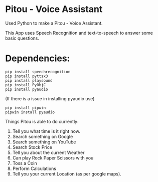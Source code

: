 # Pitou - Voice Assistant

Used Python to make a Pitou - Voice Assistant.

This App uses Speech Recognition and text-to-speech to answer some basic questions.

# Dependencies:
```
pip install speechrecognition
pip install pyttsx3
pip install playsound
pip install PyObjC
pip install pyaudio
```

(If there is a issue in installing pyaudio use)
```
pip install pipwin
pipwin install pyaudio
```

Things Pitou is able to do currently:
1. Tell you what time is it right now.
2. Search something on Google 
3. Search something on YouTube
4. Search Stock Price
5. Tell you about the current Weather
6. Can play Rock Paper Scissors with you
7. Toss a Coin
8. Perform Calculations
9. Tell you your current Location (as per google maps).
